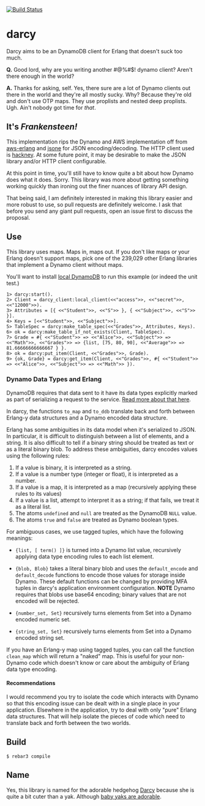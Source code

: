 [![Build Status](https://travis-ci.org/mrallen1/darcy.svg?branch=master)](https://travis-ci.org/mrallen1/darcy)

darcy
=====
Darcy aims to be an DynamoDB client for Erlang that doesn't suck too much.

**Q.** Good lord, why are you writing another #@%#$! dynamo client? Aren't there
enough in the world? 

**A.** Thanks for asking, self. Yes, there sure are a lot of Dynamo clients out
there in the world and they're all mostly sucky. Why?  Because they're old and
don't use OTP maps. They use proplists and nested deep proplists. Ugh. Ain't
nobody got time for *that*.

It's *Frankensteen!*
--------------------
This implementation rips the Dynamo and AWS implementation off from
[aws-erlang][1] and [jsone][2] for JSON encoding/decoding. The HTTP
client used is [hackney][7].  At some future point, it may be
desirable to make the JSON library and/or HTTP client configurable.

At this point in time, you'll still have to know quite a bit about
how Dynamo does what it does. Sorry.  This library was more about
getting something working quickly than ironing out the finer nuances
of library API design.

That being said, I am definitely interested in making this library
easier and more robust to use, so pull requests are definitely welcome. 
I ask that before you send any giant pull requests, open an issue first to
discuss the proposal.

Use
---
This library uses maps. Maps in, maps out. If you don't like maps or your
Erlang doesn't support maps, pick one of the 239,029 other Erlang libraries
that implement a Dynamo client without maps.

You'll want to install [local DynamoDB][5] to run this example (or indeed
the unit test.)

    1> darcy:start().
    2> Client = darcy_client:local_client(<<"access">>, <<"secret">>, <<"12000">>).
    3> Attributes = [{ <<"Student">>, <<"S">> }, { <<"Subject">>, <<"S">> }].
    4> Keys = [<<"Student">>, <<"Subject">>].
    5> TableSpec = darcy:make_table_spec(<<"Grades">>, Attributes, Keys).
    6> ok = darcy:make_table_if_not_exists(Client, TableSpec).
    7> Grade = #{ <<"Student">> => <<"Alice">>, <<"Subject">> => <<"Math">>, <<"Grades">> => {list, [75, 80, 90], <<"Average">> => 81.66666666666667 } }.
    8> ok = darcy:put_item(Client, <<"Grades">>, Grade).
    9> {ok, Grade} = darcy:get_item(Client, <<"Grades">>, #{ <<"Student">> => <<"Alice">>, <<"Subject">> => <<"Math">> }).

### Dynamo Data Types and Erlang ###
DynamoDB requires that data sent to it have its data types explicitly marked as
part of serializing a request to the service. [Read more about that here][6].

In darcy, the functions `to_map` and `to_ddb` translate back and forth 
between Erlang-y data structures and a Dynamo encoded data structure.

Erlang has some ambiguities in its data model when it's serialized to JSON.  In
particular, it is difficult to distinguish between a list of elements, and a
string.  It is also difficult to tell if a binary string should be treated as
text or as a literal binary blob.  To address these ambiguities, darcy encodes
values using the following rules:

1. If a value is binary, it is interpreted as a string.
2. If a value is a number type (integer or float), it is interpreted as a number.
3. If a value is a map, it is interpreted as a map (recursively applying these
   rules to its values)
4. If a value is a list, attempt to interpret it as a string; if that fails, we
   treat it as a literal list.
5. The atoms `undefined` and `null` are treated as the DynamoDB `NULL` value.
6. The atoms `true` and `false` are treated as Dynamo boolean types.

For ambiguous cases, we use tagged tuples, which have the following meanings:

* `{list, [ term() ]}` is turned into a Dynamo list value, recursively applying
data type encoding rules to each list element.

* `{blob, Blob}` takes a literal binary blob and uses the `default_encode` and
`default_decode` functions to encode those values for storage inside Dynamo.
These default functions can be changed by providing MFA tuples in darcy's
application environment configuration. **NOTE** Dynamo requires that blobs use
base64 encoding; binary values that are not encoded will be rejected.

* `{number_set, Set}` recursively turns elements from Set into a Dynamo encoded
numeric set.

* `{string_set, Set}` recursively turns elements from Set into a Dynamo encoded
string set.

If you have an Erlang-y map using tagged tuples, you can call the function
`clean_map` which will return a "naked" map. This is useful for your 
non-Dynamo code which doesn't know or care about the ambiguity of Erlang
data type encoding.

#### Recommendations ####

I would recommend you try to isolate the code which interacts with Dynamo so
that this encoding issue can be dealt with in a single place in your application.
Elsewhere in the application, try to deal with only "pure" Erlang data structures.
That will help isolate the pieces of code which need to translate back and forth
between the two worlds.

Build
-----

    $ rebar3 compile

Name
----
Yes, this library is named for the adorable hedgehog [Darcy][3] because she is
quite a bit cuter than a yak. Although [baby yaks are adorable][4].

[1]: https://github.com/jkakar/aws-erlang
[2]: https://github.com/sile/jsone
[3]: https://www.instagram.com/darcytheflyinghedgehog/
[4]: https://bing.com/images/search?q=baby+yaks
[5]: http://docs.aws.amazon.com/amazondynamodb/latest/developerguide/DynamoDBLocal.html
[6]: http://docs.aws.amazon.com/amazondynamodb/latest/developerguide/HowItWorks.NamingRulesDataTypes.html#HowItWorks.DataTypes
[7]: https://hexdocs.pm/hackney/
